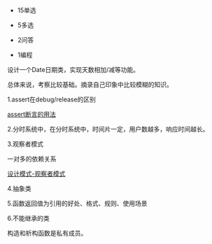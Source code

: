 - 15单选

- 5多选

- 2问答

- 1编程

设计一个Date日期类，实现天数相加/减等功能。

总体来说，考察比较基础。摘录自己印象中比较模糊的知识。

1.assert在debug/release的区别

[assert断言的用法](https://www.cnblogs.com/thisway/p/5558914.html)

2.分时系统中，在分时系统中，时间片一定，用户数越多，响应时间越长。

3.观察者模式

一对多的依赖关系

[设计模式-观察者模式](https://www.runoob.com/design-pattern/observer-pattern.html)

4.抽象类

5.函数返回值为引用的好处、格式、规则、使用场景

6.不能继承的类

构造和析构函数是私有成员。
